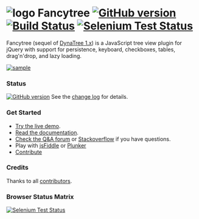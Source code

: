 # ![logo](doc/logo.png?raw=true) Fancytree [![GitHub version](https://badge.fury.io/gh/mar10%2Ffancytree.svg)](https://github.com/mar10/fancytree/releases/latest) [![Build Status](https://travis-ci.org/mar10/fancytree.png?branch=master)](https://travis-ci.org/mar10/fancytree) [![Selenium Test Status](https://saucelabs.com/buildstatus/sauce-fancytree)](https://saucelabs.com/u/sauce-fancytree)

Fancytree (sequel of [DynaTree 1.x](https://code.google.com/p/dynatree/)) is a 
JavaScript tree view plugin for jQuery with support for 
persistence, keyboard, checkboxes, tables, drag'n'drop, and lazy loading.

[ ![sample](doc/teaser2.png?raw=true) ](http://wwwendt.de/tech/fancytree/demo "Live demo")


### Status

[![GitHub version](https://badge.fury.io/gh/mar10%2Ffancytree.svg)](https://github.com/mar10/fancytree/releases/latest)
See the [change log](https://github.com/mar10/fancytree/blob/master/CHANGELOG.md) 
for details.


### Get Started

  * [Try the live demo](http://wwwendt.de/tech/fancytree/demo).
  * [Read the documentation](https://github.com/mar10/fancytree/wiki).
  * [Check the Q&A forum](https://groups.google.com/forum/#!forum/fancytree) or [Stackoverflow](http://stackoverflow.com/questions/tagged/fancytree) if you have questions.
  * Play with [jsFiddle](http://jsfiddle.net/mar10/KcxRd/) 
    or [Plunker](http://plnkr.co/edit/8sdy3r?p=preview)
  * [Contribute](https://github.com/mar10/fancytree/wiki/HowtoContribute)


### Credits

Thanks to all [contributors](https://github.com/mar10/fancytree/contributors).


### Browser Status Matrix

[![Selenium Test Status](https://saucelabs.com/browser-matrix/sauce-fancytree.svg)](https://saucelabs.com/u/sauce-fancytree)
